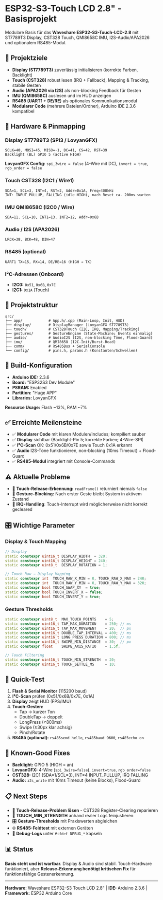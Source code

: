 # ESP32-S3-Touch LCD 2.8" - Basisprojekt

Modulare Basis für das **Waveshare ESP32-S3-Touch-LCD-2.8** mit ST7789T3 Display, CST328 Touch, QMI8658C IMU, I2S-Audio/APA2026 und optionalem RS485-Modul.

## 🎯 Projektziele

- **Display (ST7789T3)** zuverlässig initialisieren (korrekte Farben, Backlight)
- **Touch (CST328)** robust lesen (IRQ + Fallback), Mapping & Tracking, stabile Gesten
- **Audio (APA2026 via I2S)** als non-blocking Feedback für Gesten  
- **IMU (QMI8658C)** auslesen und im HUD anzeigen
- **RS485 (UART1 + DE/RE)** als optionales Kommunikationsmodul
- **Modularer Code** (mehrere Dateien/Ordner), Arduino IDE 2.3.6 kompatibel

## 🔧 Hardware & Pinmapping

### Display ST7789T3 (SPI3 / LovyanGFX)
```
SCLK=40, MOSI=45, MISO=-1, DC=41, CS=42, RST=39
Backlight (BL) GPIO 5 (active HIGH)
```
**LovyanGFX Config:** `spi_3wire = false` (4-Wire mit DC), `invert = true`, `rgb_order = false`

### Touch CST328 (I2C1 / Wire1)  
```
SDA=1, SCL=3, INT=4, RST=2, Addr=0x1A, Freq=400kHz
INT: INPUT_PULLUP, FALLING (idle HIGH), nach Reset ca. 200ms warten
```

### IMU QMI8658C (I2C0 / Wire)
```
SDA=11, SCL=10, INT1=13, INT2=12, Addr=0x6B
```

### Audio / I2S (APA2026)
```
LRCK=38, BCK=48, DIN=47
```

### RS485 (optional)
```
UART1 TX=15, RX=14, DE/RE=16 (HIGH → TX)
```

### I²C-Adressen (Onboard)
- **I2C0:** `0x51`, `0x6B`, `0x7E`
- **I2C1:** `0x1A` (Touch)

## 📁 Projektstruktur

```
src/
├── app/            # App.h/.cpp (Main-Loop, Init, HUD)
├── display/        # DisplayManager (LovyanGFX ST7789T3)
├── touch/          # CST328Touch (I2C, IRQ, Mapping/Tracking)
├── gestures/       # GestureEngine (State-Machine; Events einmalig)
├── audio/          # AudioI2S (I2S, non-blocking Töne, Flood-Guard)
├── imu/            # QMI8658 (I2C-Init/Burst-Read)
├── comm/           # RS485Bus + SerialConsole
└── config/         # pins.h, params.h (Konstanten/Schwellen)
```

## 🚀 Build-Konfiguration

- **Arduino IDE:** 2.3.6
- **Board:** "ESP32S3 Dev Module"  
- **PSRAM:** Enabled
- **Partition:** "Huge APP"
- **Libraries:** LovyanGFX

**Resource Usage:** Flash ~13%, RAM ~7%

## ✅ Erreichte Meilensteine  

- ✅ **Modularer Code** mit klaren Modulen/Includes; kompiliert sauber
- ✅ **Display** sichtbar (Backlight-Pin 5; korrekte Farben; 4-Wire-SPI)
- ✅ **I²C-Scan** OK: 0x51/0x6B/0x7E sowie Touch 0x1A erkannt
- ✅ **Audio** I2S-Töne funktionieren, non-blocking (10ms Timeout) + Flood-Guard  
- ✅ **RS485-Modul** integriert mit Console-Commands

## ⚠️ Aktuelle Probleme

- 🔧 **Touch-Release-Erkennung:** `readFrame()` returniert niemals `false`
- 🔧 **Gesture-Blocking:** Nach erster Geste bleibt System in aktivem Zustand
- 🔧 **IRQ-Handling:** Touch-Interrupt wird möglicherweise nicht korrekt gecleared

## 🎛️ Wichtige Parameter

### Display & Touch Mapping
```cpp
// Display
static constexpr uint16_t DISPLAY_WIDTH  = 320;
static constexpr uint16_t DISPLAY_HEIGHT = 240;  
static constexpr uint8_t  DISPLAY_ROTATION = 1;

// Touch Raw → Display Mapping
static constexpr int  TOUCH_RAW_X_MIN = 0, TOUCH_RAW_X_MAX = 240;
static constexpr int  TOUCH_RAW_Y_MIN = 0, TOUCH_RAW_Y_MAX = 320;
static constexpr bool TOUCH_SWAP_XY  = true;
static constexpr bool TOUCH_INVERT_X = false;
static constexpr bool TOUCH_INVERT_Y = true;
```

### Gesture Thresholds
```cpp
static constexpr uint8_t  MAX_TOUCH_POINTS    = 5;
static constexpr uint16_t TAP_MAX_DURATION    = 250; // ms
static constexpr uint16_t TAP_MAX_MOVEMENT    = 20;  // px
static constexpr uint16_t DOUBLE_TAP_INTERVAL = 400; // ms
static constexpr uint16_t LONG_PRESS_DURATION = 800; // ms
static constexpr uint16_t SWIPE_MIN_DISTANCE  = 30;  // px
static constexpr float    SWIPE_AXIS_RATIO    = 1.5f;

// Touch Filtering
static constexpr uint16_t TOUCH_MIN_STRENGTH  = 20;
static constexpr uint16_t TOUCH_SETTLE_MS     = 10;
```

## 🧪 Quick-Test

1. **Flash & Serial Monitor** (115200 baud)
2. **I²C-Scan** prüfen (0x51/0x6B/0x7E, 0x1A)  
3. **Display** zeigt HUD (FPS/IMU)
4. **Touch-Gesten:** 
   - Tap → kurzer Ton
   - DoubleTap → doppelt  
   - LongPress (≥800ms)
   - Swipe (≥30px klar achsig)
   - Pinch/Rotate
5. **RS485 (optional):** `rs485send hello`, `rs485baud 9600`, `rs485echo on`

## 🔑 Known-Good Fixes

- **Backlight:** GPIO 5 (HIGH = an)
- **LovyanGFX:** 4-Wire (`spi_3wire=false`), `invert=true`, `rgb_order=false`  
- **CST328:** I2C1 (SDA=1/SCL=3), INT=4 INPUT_PULLUP, IRQ FALLING
- **Audio:** `i2s_write` mit 10ms Timeout (keine Blocks), Flood-Guard

## 📋 Next Steps

- 🔧 **Touch-Release-Problem lösen** - CST328 Register-Clearing reparieren  
- 🎯 **TOUCH_MIN_STRENGTH** anhand realer Logs feinjustieren  
- 🎛️ **Gesture-Thresholds** mit Praxiswerten abgleichen  
- 🌐 **RS485-Feldtest** mit externen Geräten
- 🐞 **Debug-Logs** unter `#ifdef DEBUG_*` kapseln

## 📊 Status

**Basis steht und ist wartbar.** Display & Audio sind stabil. Touch-Hardware funktioniert, aber **Release-Erkennung benötigt kritischen Fix** für funktionsfähige Gestenerkennung.

---

**Hardware:** Waveshare ESP32-S3 Touch LCD 2.8" | **IDE:** Arduino 2.3.6 | **Framework:** ESP32 Arduino Core
